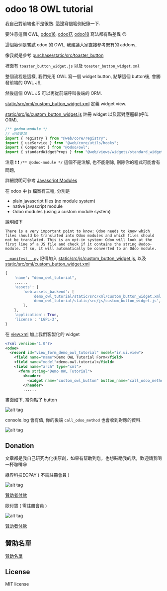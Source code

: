 # odoo 18 OWL tutorial

我自己對前端也不是很熟. 這邊寫個範例紀錄一下.

要注意這個 OWL, [odoo16](https://github.com/twtrubiks/odoo-demo-addons-tutorial/tree/16.0/demo_owl_tutorial), [odoo17](https://github.com/twtrubiks/odoo-demo-addons-tutorial/tree/17.0/demo_owl_tutorial), [odoo18](https://github.com/twtrubiks/odoo-demo-addons-tutorial/tree/18.0/demo_owl_tutorial) 寫法都有點差異 :unamused:

這個範例是嘗試 odoo 的 OWL, 我建議大家直接參考既有的 addons,

像我就是參考 [purchase/static/src/toaster_button](https://github.com/odoo/odoo/tree/18.0/addons/purchase/static/src/toaster_button)

裡面有 `toaster_button_widget.js` 以及 `toaster_button_widget.xml`

整個流程是這樣, 我們先用 OWL 寫一個 widget button, 點擊這個 button後, 會觸發前端的 OWL JS,

然後這個 OWL JS 可以再從前端呼叫後端的 ORM.

[static/src/xml/custom_button_widget.xml](static/src/xml/custom_button_widget.xml) 定義 widget view.

[static/src/js/custom_button_widget.js](static/src/js/custom_button_widget.js) 註冊 widget 以及寫對應邏輯(呼叫 ORM).

```js
/** @odoo-module */
// 必須要加
import { registry } from "@web/core/registry";
import { useService } from "@web/core/utils/hooks";
import { Component } from "@odoo/owl";
import { standardWidgetProps } from "@web/views/widgets/standard_widget_props";
```

注意 :exclamation: :exclamation: `/** @odoo-module */` 這個不是注解, 也不能刪除, 刪除你的程式可能會有問題,

詳細說明可參考 [Javascript Modules](https://www.odoo.com/documentation/18.0/developer/reference/frontend/javascript_modules.html)

在 odoo 中 js 檔案有三種, 分別是

- plain javascript files (no module system)
- native javascript module
- Odoo modules (using a custom module system)

說明如下

```text
There is a very important point to know: Odoo needs to know which files should be translated into Odoo modules and which files should not be translated. This is an opt-in system: Odoo will look at the first line of a JS file and check if it contains the string @odoo-module. If so, it will automatically be converted to an Odoo module.
```

[`__manifest__.py`](__manifest__.py) 記得加入 [static/src/js/custom_button_widget.js](static/src/js/custom_button_widget.js), 以及 [static/src/xml/custom_button_widget.xml](static/src/xml/custom_button_widget.xml)

```python
{
    'name': "demo_owl_tutorial",
    ......
    'assets': {
        'web.assets_backend': [
            'demo_owl_tutorial/static/src/xml/custom_button_widget.xml',
            'demo_owl_tutorial/static/src/js/custom_button_widget.js',
        ],
    },
    'application': True,
    'license': 'LGPL-3',
}
```

在 [view.xml](views/view.xml) 加上我們客製化的 widget

```xml
<?xml version="1.0"?>
<odoo>
  <record id="view_form_demo_owl_tutorial" model="ir.ui.view">
    <field name="name">Demo OWL Tutorial Form</field>
    <field name="model">demo.owl.tutorial</field>
    <field name="arch" type="xml">
      <form string="Demo OWL Tutorial">
        <header>
          <widget name="custom_owl_button" button_name="call_odoo_method" title="OWL 按鈕"/>
        </header>
        ......
```

畫面如下, 當你點了 button

![alt tag](https://i.imgur.com/ziBsISc.png)

console.log 會有值, 你的後端 `call_odoo_method` 也會收到對應的資料.

![alt tag](https://i.imgur.com/7XlGQPj.png)

## Donation

文章都是我自己研究內化後原創，如果有幫助到您，也想鼓勵我的話，歡迎請我喝一杯咖啡:laughing:

綠界科技ECPAY ( 不需註冊會員 )

![alt tag](https://payment.ecpay.com.tw/Upload/QRCode/201906/QRCode_672351b8-5ab3-42dd-9c7c-c24c3e6a10a0.png)

[贊助者付款](http://bit.ly/2F7Jrha)

歐付寶 ( 需註冊會員 )

![alt tag](https://i.imgur.com/LRct9xa.png)

[贊助者付款](https://payment.opay.tw/Broadcaster/Donate/9E47FDEF85ABE383A0F5FC6A218606F8)

## 贊助名單

[贊助名單](https://github.com/twtrubiks/Thank-you-for-donate)

## License

MIT license
